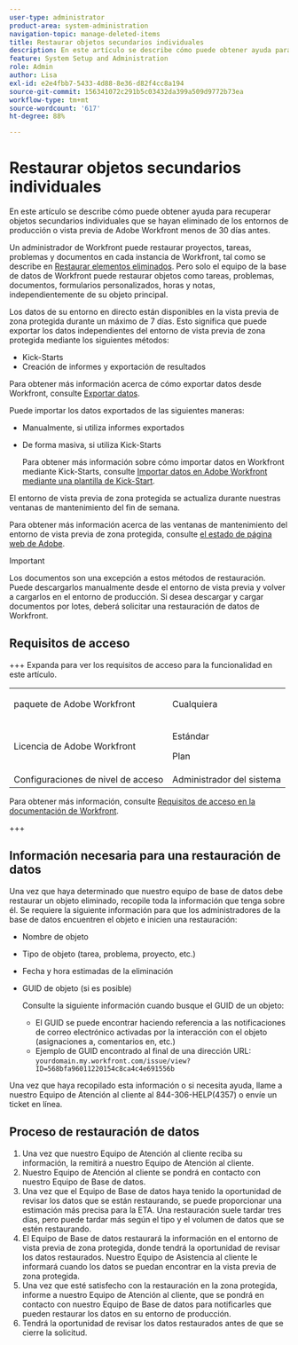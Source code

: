 ```yaml
---
user-type: administrator
product-area: system-administration
navigation-topic: manage-deleted-items
title: Restaurar objetos secundarios individuales
description: En este artículo se describe cómo puede obtener ayuda para recuperar objetos secundarios individuales que se hayan eliminado de los entornos de producción o vista previa de Adobe Workfront menos de 30 días antes.
feature: System Setup and Administration
role: Admin
author: Lisa
exl-id: e2e4fbb7-5433-4d88-8e36-d82f4cc8a194
source-git-commit: 156341072c291b5c03432da399a509d9772b73ea
workflow-type: tm+mt
source-wordcount: '617'
ht-degree: 88%

---
```


# Restaurar objetos secundarios individuales

En este artículo se describe cómo puede obtener ayuda para recuperar objetos secundarios individuales que se hayan eliminado de los entornos de producción o vista previa de Adobe Workfront menos de 30 días antes.

Un administrador de Workfront puede restaurar proyectos, tareas, problemas y documentos en cada instancia de Workfront, tal como se describe en [Restaurar elementos eliminados](../../../administration-and-setup/manage-workfront/manage-deleted-items/restore-deleted-items.md). Pero solo el equipo de la base de datos de Workfront puede restaurar objetos como tareas, problemas, documentos, formularios personalizados, horas y notas, independientemente de su objeto principal.

Los datos de su entorno en directo están disponibles en la vista previa de zona protegida durante un máximo de 7 días. Esto significa que puede exportar los datos independientes del entorno de vista previa de zona protegida mediante los siguientes métodos:

* Kick-Starts
* Creación de informes y exportación de resultados

Para obtener más información acerca de cómo exportar datos desde Workfront, consulte [Exportar datos](../../../reports-and-dashboards/reports/creating-and-managing-reports/export-data.md).

Puede importar los datos exportados de las siguientes maneras:

* Manualmente, si utiliza informes exportados
* De forma masiva, si utiliza Kick-Starts

  Para obtener más información sobre cómo importar datos en Workfront mediante Kick-Starts, consulte [Importar datos en Adobe Workfront mediante una plantilla de Kick-Start](../../../administration-and-setup/manage-workfront/using-kick-starts/import-data-via-kickstarts.md).

El entorno de vista previa de zona protegida se actualiza durante nuestras ventanas de mantenimiento del fin de semana.

Para obtener más información acerca de las ventanas de mantenimiento del entorno de vista previa de zona protegida, consulte [el estado de página web de Adobe](https://status.adobe.com/es).

>[!IMPORTANT]
>
>Los documentos son una excepción a estos métodos de restauración. Puede descargarlos manualmente desde el entorno de vista previa y volver a cargarlos en el entorno de producción. Si desea descargar y cargar documentos por lotes, deberá solicitar una restauración de datos de Workfront.

## Requisitos de acceso

+++ Expanda para ver los requisitos de acceso para la funcionalidad en este artículo.

<table style="table-layout:auto"> 
 <col> 
 <col> 
 <tbody> 
  <tr> 
   <td>paquete de Adobe Workfront</td> 
   <td><p>Cualquiera</p></td> 
  </tr> 
  <tr> 
   <td>Licencia de Adobe Workfront</td> 
   <td><p>Estándar</p>
       <p>Plan</p></td>
  </tr> 
  <tr> 
   <td>Configuraciones de nivel de acceso</td> 
   <td>Administrador del sistema</td> 
  </tr> 
 </tbody> 
</table>

Para obtener más información, consulte [Requisitos de acceso en la documentación de Workfront](/help/quicksilver/administration-and-setup/add-users/access-levels-and-object-permissions/access-level-requirements-in-documentation.md).

+++

## Información necesaria para una restauración de datos

Una vez que haya determinado que nuestro equipo de base de datos debe restaurar un objeto eliminado, recopile toda la información que tenga sobre él. Se requiere la siguiente información para que los administradores de la base de datos encuentren el objeto e inicien una restauración:

* Nombre de objeto
* Tipo de objeto (tarea, problema, proyecto, etc.)
* Fecha y hora estimadas de la eliminación
* GUID de objeto (si es posible)

  Consulte la siguiente información cuando busque el GUID de un objeto:

   * El GUID se puede encontrar haciendo referencia a las notificaciones de correo electrónico activadas por la interacción con el objeto (asignaciones a, comentarios en, etc.)
   * Ejemplo de GUID encontrado al final de una dirección URL: `yourdomain.my.workfront.com/issue/view?ID=568bfa96011220154c8ca4c4e691556b`

Una vez que haya recopilado esta información o si necesita ayuda, llame a nuestro Equipo de Atención al cliente al 844-306-HELP(4357) o envíe un ticket en línea.

## Proceso de restauración de datos

1. Una vez que nuestro Equipo de Atención al cliente reciba su información, la remitirá a nuestro Equipo de Atención al cliente.
1. Nuestro Equipo de Atención al cliente se pondrá en contacto con nuestro Equipo de Base de datos.
1. Una vez que el Equipo de Base de datos haya tenido la oportunidad de revisar los datos que se están restaurando, se puede proporcionar una estimación más precisa para la ETA. Una restauración suele tardar tres días, pero puede tardar más según el tipo y el volumen de datos que se estén restaurando.
1. El Equipo de Base de datos restaurará la información en el entorno de vista previa de zona protegida, donde tendrá la oportunidad de revisar los datos restaurados. Nuestro Equipo de Asistencia al cliente le informará cuando los datos se puedan encontrar en la vista previa de zona protegida.
1. Una vez que esté satisfecho con la restauración en la zona protegida, informe a nuestro Equipo de Atención al cliente, que se pondrá en contacto con nuestro Equipo de Base de datos para notificarles que pueden restaurar los datos en su entorno de producción.
1. Tendrá la oportunidad de revisar los datos restaurados antes de que se cierre la solicitud.
